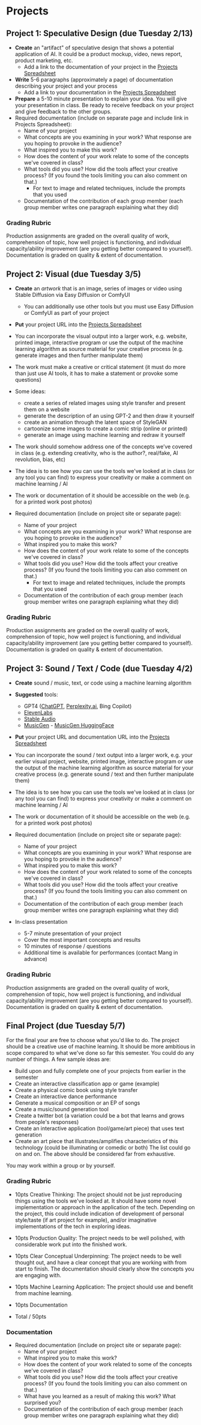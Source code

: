 # Projects

## Project 1: Speculative Design (due Tuesday 2/13)
- **Create** an "artifact" of speculative design that shows a potential application of AI. It could be a product mockup, video, news report, product marketing, etc.
  - Add a link to the documentation of your project in the [Projects Spreadsheet](https://docs.google.com/spreadsheets/d/1_eyQ4XfzGKpqMIW7FatoDbHBJSAqyPfrkKcyCI66gbI/edit?usp=sharing)
- **Write** 5-6 paragraphs (approximately a page) of documentation describing your project and your process
  - Add a link to your documentation in the [Projects Spreadsheet](https://docs.google.com/spreadsheets/d/1_eyQ4XfzGKpqMIW7FatoDbHBJSAqyPfrkKcyCI66gbI/edit?usp=sharing)
- **Prepare** a 5-10 minute presentation to explain your idea. You will give your presentation in class. Be ready to receive feedback on your project and give feedback to the other groups.
- Required documentation (include on separate page and include link in Projects Spreadsheet):
  - Name of your project
  - What concepts are you examining in your work? What response are you hoping to provoke in the audience? 
  - What inspired you to make this work?
  - How does the content of your work relate to some of the concepts we've covered in class?
  - What tools did you use? How did the tools affect your creative process? (If you found the
    tools limiting you can also comment on that.)
    - For text to image and related techniques, include the prompts that you used
  - Documentation of the contribution of each group member (each group member writes one paragraph explaining what they did)
 
### Grading Rubric

Production assignments are graded on the overall quality of work, comprehension of topic, how well project is functioning, and individual capacity/ability improvement (are you getting better compared to yourself). Documentation is graded on quality & extent of documentation.

## Project 2: Visual (due Tuesday 3/5)
- **Create** an *artwork* that is an image, series of images or video using Stable Diffusion via Easy Diffusion or ComfyUI
  - You can additionally use other tools but you must use Easy Diffusion or ComfyUI as part of your project
- **Put** your project URL into the [Projects Spreadsheet](https://docs.google.com/spreadsheets/d/1_eyQ4XfzGKpqMIW7FatoDbHBJSAqyPfrkKcyCI66gbI/edit?usp=sharing)
- You can incorporate the visual output into a larger work, e.g. website, printed image, interactive
  program or use the output of the machine learning algorithm as source material for
  your creative process (e.g. generate images and then further manipulate them)
- The work must make a creative or critical statement (it must do more than just use AI tools, it has to make a statement or provoke some questions)
- Some ideas:
  - create a series of related images using style transfer and present them on a website
  - generate the description of an using GPT-2 and then draw it yourself
  - create an animation through the latent space of StyleGAN
  - cartoonize some images to create a comic strip (online or printed)
  - generate an image using machine learning and redraw it yourself
- The work should somehow address one of the concepts we’ve covered in class (e.g. extending creativity, who is the author?, real/fake, AI revolution, bias, etc)
- The idea is to see how you can use the tools we've looked at in class (or any tool you can find)
  to express your creativity or make a comment on machine learning / AI
- The work or documentation of it should be accessible on the web (e.g. for a printed work post photos)

- Required documentation (include on project site or separate page):
  - Name of your project
  - What concepts are you examining in your work? What response are you hoping to provoke in the audience? 
  - What inspired you to make this work?
  - How does the content of your work relate to some of the concepts we've covered in class?
  - What tools did you use? How did the tools affect your creative process? (If you found the
    tools limiting you can also comment on that.)
    - For text to image and related techniques, include the prompts that you used
  - Documentation of the contribution of each group member (each group member writes one paragraph explaining what they did)

### Grading Rubric

Production assignments are graded on the overall quality of work, comprehension of topic, how well project is functioning, and individual capacity/ability improvement (are you getting better compared to yourself). Documentation is graded on quality & extent of documentation.


## Project 3: Sound / Text  / Code (due Tuesday 4/2)
- **Create** sound / music, text, or code using a machine learning algorithm
- **Suggested** tools:
  - GPT4 ([ChatGPT](https://chat.openai.com/), [Perplexity.ai](https://www.perplexity.ai/), Bing Copilot)
  - [ElevenLabs](https://elevenlabs.io/)
  - [Stable Audio](https://www.stableaudio.com/)
  - [MusicGen](https://replicate.com/meta/musicgen) - [MusicGen HuggingFace](https://huggingface.co/spaces/facebook/MusicGen)
- **Put** your project URL and documentation URL into the [Projects Spreadsheet](https://docs.google.com/spreadsheets/d/1_eyQ4XfzGKpqMIW7FatoDbHBJSAqyPfrkKcyCI66gbI/edit?usp=sharing)
- You can incorporate the sound / text output into a larger work, e.g. your earlier visual project, website, printed image, interactive
  program or use the output of the machine learning algorithm as source material for
  your creative process (e.g. generate sound / text and then further manipulate them)
- The idea is to see how you can use the tools we've looked at in class (or any tool you can find)
  to express your creativity or make a comment on machine learning / AI
- The work or documentation of it should be accessible on the web (e.g. for a printed work post photos)

- Required documentation (include on project site or separate page):
  - Name of your project
  - What concepts are you examining in your work? What response are you hoping to provoke in the audience?
  - What inspired you to make this work?
  - How does the content of your work related to some of the concepts we've covered in class?
  - What tools did you use? How did the tools affect your creative process? (If you found the
    tools limiting you can also comment on that.)
  - Documentation of the contribution of each group member (each group member writes one paragraph explaining what they did)
    
- In-class presentation
  - 5-7 minute presentation of your project
  - Cover the most important concepts and results
  - 10 minutes of response / questions
  - Additional time is available for performances (contact Mang in advance)

### Grading Rubric

Production assignments are graded on the overall quality of work, comprehension of topic, how well project is functioning, and individual capacity/ability improvement (are you getting better compared to yourself). Documentation is graded on quality & extent of documentation.


## Final Project (due Tuesday 5/7)
For the final your are free to choose what you'd like to do. The project should be a creative use of machine learning. It should be more ambitious in scope compared to what we've done so far this semester. You could do any number of things. A few sample ideas are:

- Build upon and fully complete one of your projects from earlier in the semester
- Create an interactive classification app or game (example)
- Create a physical comic book using style transfer
- Create an interactive dance performance
- Generate a musical composition or an EP of songs
- Create a music/sound generation tool
- Create a twitter bot (a variation could be a bot that learns and grows from people's responses)
- Create an interactive application (tool/game/art piece) that uses text generation
- Create an art piece that illustrates/amplifies characteristics of this technology (could be illuminating or comedic or both)
The list could go on and on. The above should be considered far from exhaustive.

You may work within a group or by yourself.

### Grading Rubric
- 10pts Creative Thinking: The project should not be just reproducing things using the tools we've looked at. It should have some novel implementation or approach in the application of the tech. Depending on the project, this could include indication of development of personal style/taste (if art project for example), and/or imaginative implementations of the tech in exploring ideas.

- 10pts Production Quality: The project needs to be well polished, with considerable work put into the finished work.

- 10pts Clear Conceptual Underpinning: The project needs to be well thought out, and have a clear concept that you are working with from start to finish. The documentation should clearly show the concepts you are engaging with.

- 10pts Machine Learning Application: The project should use and benefit from machine learning.
- 10pts Documentation
- Total / 50pts

### Documentation
- Required documentation (include on project site or separate page):
  - Name of your project
  - What inspired you to make this work?
  - How does the content of your work related to some of the concepts we've covered in class?
  - What tools did you use? How did the tools affect your creative process? (If you found the tools limiting you can also comment on that.)
  - What have you learned as a result of making this work? What surprised you?
  - Documentation of the contribution of each group member (each group member writes one paragraph explaining what they did)
